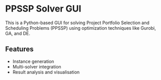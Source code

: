 # PPSSP Solver GUI

This is a Python-based GUI for solving Project Portfolio Selection and Scheduling Problems (PPSSP) using optimization techniques like Gurobi, GA, and DE.

## Features
- Instance generation
- Multi-solver integration
- Result analysis and visualisation
